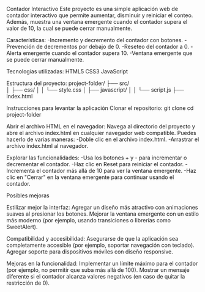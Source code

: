 Contador Interactivo
Este proyecto es una simple aplicación web de contador interactivo que permite aumentar, disminuir y reiniciar el conteo. 
Además, muestra una ventana emergente cuando el contador supera el valor de 10, la cual se puede cerrar manualmente.

Características:
-Incremento y decremento del contador con botones.
-Prevención de decrementos por debajo de 0.
-Reseteo del contador a 0.
-Alerta emergente cuando el contador supera 10.
-Ventana emergente que se puede cerrar manualmente.

Tecnologías utilizadas:
HTML5
CSS3
JavaScript

Estructura del proyecto:
project-folder/
├── src/	
│   ├── css/
│   │   └── style.css
│   ├── javascript/
│   │   └── script.js
├── index.html

Instrucciones para levantar la aplicación
Clonar el repositorio:
git clone <url-del-repositorio>
cd project-folder

Abrir el archivo HTML en el navegador:
Navega al directorio del proyecto y abre el archivo index.html en cualquier navegador web compatible. 
Puedes hacerlo de varias maneras:
-Doble clic en el archivo index.html.
-Arrastrar el archivo index.html al navegador.

Explorar las funcionalidades:
-Usa los botones + y - para incrementar o decrementar el contador.
-Haz clic en Reset para reiniciar el contador.
-Incrementa el contador más allá de 10 para ver la ventana emergente.
-Haz clic en "Cerrar" en la ventana emergente para continuar usando el contador.

Posibles mejoras

Estilizar mejor la interfaz:
Agregar un diseño más atractivo con animaciones suaves al presionar los botones.
Mejorar la ventana emergente con un estilo más moderno (por ejemplo, usando transiciones o librerías como SweetAlert).

Compatibilidad y accesibilidad:
Asegurarse de que la aplicación sea completamente accesible (por ejemplo, soportar navegación con teclado).
Agregar soporte para dispositivos móviles con diseño responsive.

Mejoras en la funcionalidad:
Implementar un límite máximo para el contador (por ejemplo, no permitir que suba más allá de 100).
Mostrar un mensaje diferente si el contador alcanza valores negativos (en caso de quitar la restricción de 0).
